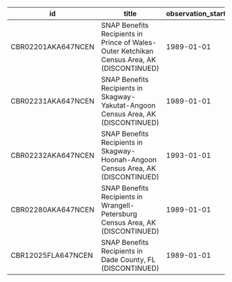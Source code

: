 | id                 | title                                                                                      | observation_start   | observation_end   |
|--------------------|--------------------------------------------------------------------------------------------|---------------------|-------------------|
| CBR02201AKA647NCEN | SNAP Benefits Recipients in Prince of Wales-Outer Ketchikan Census Area, AK (DISCONTINUED) | 1989-01-01          | 2007-01-01        |
| CBR02231AKA647NCEN | SNAP Benefits Recipients in Skagway-Yakutat-Angoon Census Area, AK (DISCONTINUED)          | 1989-01-01          | 1989-01-01        |
| CBR02232AKA647NCEN | SNAP Benefits Recipients in Skagway-Hoonah-Angoon Census Area, AK (DISCONTINUED)           | 1993-01-01          | 2006-01-01        |
| CBR02280AKA647NCEN | SNAP Benefits Recipients in Wrangell-Petersburg Census Area, AK (DISCONTINUED)             | 1989-01-01          | 2007-01-01        |
| CBR12025FLA647NCEN | SNAP Benefits Recipients in Dade County, FL (DISCONTINUED)                                 | 1989-01-01          | 1995-01-01        |
